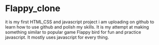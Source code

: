 # Flappy_clone
it is my first HTML,CSS and javascript project i am uploading on github to learn how to use github and polish my skills. It is my attempt at making something similar to popular game Flappy bird for fun and practice javascript. It  mostly uses javascript for every thing.

